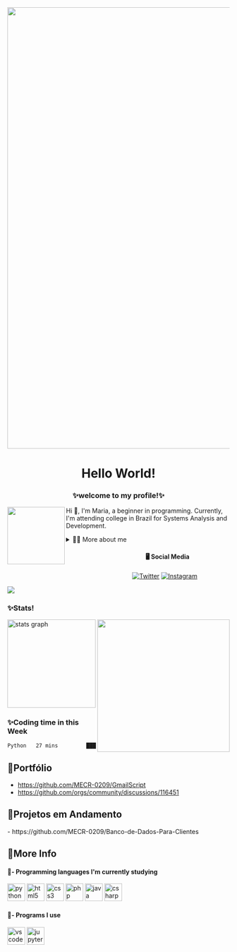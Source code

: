 <div align="center">
  <img width=1000 src="https://cdn.discordapp.com/attachments/1189987791019446392/1222342202009714769/gg_1_2.gif?ex=6615dde2&is=660368e2&hm=a0eb31b6409ce458baa31ac07b446d6640ad302cfdba058da188fdace5dcb955&"  />
</div>

###


<h1 align="center">Hello World!</h1>



<h3 align="center">✨welcome to my profile!✨</h3>


<img align="left" height="130" src="https://media.tenor.com/e70_x4ii9KwAAAAi/kirby-inhale.gif"/>


</div>

<!-- Presentation -->
<p>
  Hi 👋, I'm Maria, a beginner in programming. Currently, I'm attending college in Brazil for Systems Analysis and Development.
</p>

<!-- Dropdown -->
<details>
  <summary>👩‍💻 More about me</summary>

  - 💬 My name is Maria Eduarda, and I live in Brazil. I'm studying Systems Analysis and Development at Uniasselvi. My English is at an intermediate level. Currently, I'm learning the Python language and planning projects.

  - 🎮 I really enjoy playing games in my spare time. I love watching movies, especially lesser-known ones, and cute anime.
  
  <details> 
    <summary>📍 Personal Links</summary>

  [![Last.fm](https://img.shields.io/badge/last.fm-D51007?style=for-the-badge&logo=last.fm&logoColor=white)](https://www.last.fm/user/madu1515)
  [![Steam](https://img.shields.io/badge/Steam-000000?style=for-the-badge&logo=steam&logoColor=white)](https://steamcommunity.com/id/DudaMaria/)
  [![Discord](https://img.shields.io/badge/Discord-7289DA?style=for-the-badge&logo=discord&logoColor=white)](https://discordapp.com/users/276551741846323200)
  
  </details>
</details>

  
<h4 align="left">ㅤㅤㅤㅤㅤㅤㅤㅤㅤㅤㅤㅤㅤㅤ🖥️ Social Media</h4>

ㅤㅤㅤㅤㅤㅤㅤㅤㅤㅤㅤㅤㅤㅤㅤㅤㅤㅤㅤㅤㅤㅤ[![Twitter](https://img.shields.io/badge/Twitter-1DA1F2?style=for-the-badge&logo=twitter&logoColor=white)](https://twitter.com/duda1515_)
[![Instagram](https://img.shields.io/badge/Instagram-E4405F?style=for-the-badge&logo=instagram&logoColor=white)](https://www.instagram.com/duda_15r15)

<div align="left">
<img src="https://visitor-badge.laobi.icu/badge?page_id=MECR-0209.MECR-0209&"  />
</div>

###

<h3 align="left">✨Stats!</h3> 

 <img align="right" height="300" src="https://media.tenor.com/38XLJoF4zYcAAAAi/mongmong-cute.gif"/>
 
<div align="left">
  <img src="https://github-readme-stats.vercel.app/api?username=MECR-0209&hide_title=false&hide_rank=false&show_icons=true&include_all_commits=true&count_private=true&disable_animations=false&theme=discord_old_blurple&locale=en&hide_border=true&order=1" height="200" alt="stats graph"  />
</div>


<h3 align="left">✨Coding time in this Week</h3>
<!--START_SECTION:waka-->

```txt
Python   27 mins         █████████████████████████   100.00 %
```

<!--END_SECTION:waka-->

<h2 align="left">📄Portfólio</h2>

  - https://github.com/MECR-0209/GmailScript
  - https://github.com/orgs/community/discussions/116451

<h2 align="left">📄Projetos em Andamento</h2> 
   - https://github.com/MECR-0209/Banco-de-Dados-Para-Clientes

<h2 align="left">📌More Info</h2>

<h4 align="left">🔗- Programming languages ​​I'm currently studying</h4>



<div align="left">
  <img src="https://cdn.jsdelivr.net/gh/devicons/devicon/icons/python/python-original.svg" height="40" alt="python logo"  />
  <img src="https://cdn.jsdelivr.net/gh/devicons/devicon/icons/html5/html5-original.svg" height="40" alt="html5 logo"  />
  <img src="https://cdn.simpleicons.org/css3/1572B6" height="40" alt="css3 logo"  />
  <img src="https://skillicons.dev/icons?i=php" height="40" alt="php logo"  />
  <img src="https://cdn.jsdelivr.net/gh/devicons/devicon/icons/java/java-original.svg" height="40" alt="java logo"  />
  <img src="https://cdn.jsdelivr.net/gh/devicons/devicon/icons/csharp/csharp-original.svg" height="40" alt="csharp logo"  />
</div>



<h4 align="left">🔗- Programs I use</h4>


<div align="left">
  <img src="https://cdn.jsdelivr.net/gh/devicons/devicon/icons/vscode/vscode-original.svg" height="40" alt="vscode logo"  />
  <img src="https://cdn.jsdelivr.net/gh/devicons/devicon/icons/jupyter/jupyter-original.svg" height="40" alt="jupyter logo"  />
</div>


###

